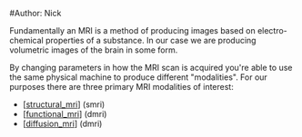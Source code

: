 #Author: Nick

Fundamentally an MRI is a method of producing images based on electro-chemical properties of a substance. In our case we are producing volumetric images of the brain in some form.

By changing parameters in how the MRI scan is acquired you're able to use the same physical machine to produce different "modalities". For our purposes there are three primary MRI modalities of interest:
- [[structural_mri]] (smri)
- [[functional_mri]] (dmri)
- [[diffusion_mri]] (dmri)

[//begin]: # "Autogenerated link references for markdown compatibility"
[structural_mri]: structural_mri "structural_mri"
[functional_mri]: ../../functional_mri "functional_mri"
[diffusion_mri]: ../../diffusion_mri "diffusion_mri"
[//end]: # "Autogenerated link references"